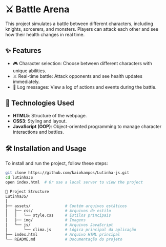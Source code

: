 # ⚔️ Battle Arena

This project simulates a battle between different characters, including knights, sorcerers, and monsters. Players can attack each other and see how their health changes in real time.

## ✨ Features

- 🎮 Character selection: Choose between different characters with unique abilities.
- ⚔️ Real-time battle: Attack opponents and see health updates immediately.
- 📜 Log messages: View a log of actions and events during the battle.

## 🚀 Technologies Used

- **HTML5**: Structure of the webpage.
- **CSS3**: Styling and layout.
- **JavaScript (OOP)**: Object-oriented programming to manage character interactions and battles.

## 🛠️ Installation and Usage

To install and run the project, follow these steps:

```bash
git clone https://github.com/kaiokampos/Lutinha-js.git
cd lutinhaJS
open index.html  # Or use a local server to view the project

📂 Project Structure
LutinhaJS/
│
├── assets/               # Contém arquivos estáticos
│   ├── css/              # Arquivos de estilo
│   │   └── style.css     # Estilos principais
│   ├── img/              # Imagens
│   └── js/               # Arquivos JavaScript
│       └── clima.js      # Lógica principal da aplicação
├── index.html            # Arquivo HTML principal
└── README.md             # Documentação do projeto
